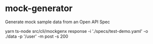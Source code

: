 # mock-generator
Generate mock sample data from an Open API Spec

yarn ts-node src/cli/mockgenx response -i './specs/test-demo.yaml' -o ./data -p '/user' -m post -s 200
